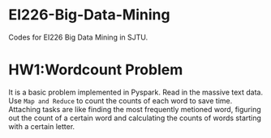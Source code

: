 # EI226-Big-Data-Mining

Codes for EI226 Big Data Mining in SJTU.

# HW1:Wordcount Problem

It is a basic problem implemented in Pyspark. Read in the massive text data. Use ``Map and Reduce`` to count the counts of each word to save time. Attaching tasks are like finding the most frequently metioned word, figuring out the count of a certain word and calculating the counts of words starting with a certain letter.